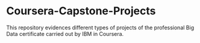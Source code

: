 # Coursera-Capstone-Projects
This repository evidences different types of projects of the professional Big Data certificate carried out by IBM in Coursera.
